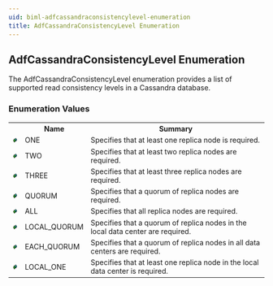 ```yaml
---
uid: biml-adfcassandraconsistencylevel-enumeration
title: AdfCassandraConsistencyLevel Enumeration
---
```


## AdfCassandraConsistencyLevel Enumeration

<div class="LanguageSummary"><div class ="SummaryItem">The AdfCassandraConsistencyLevel enumeration provides a list of supported read consistency levels in a Cassandra database.</div></div>
<div class="EnumValueGroup">

### Enumeration Values

<table id="EnumValue" class="MemberList"><tbody><tr><th class="MemberTypeIconColumnHeader">&nbsp;</th><th class="MemberNameColumnHeader">Name</th><th class="MemberSummaryColumnHeader">Summary</th></tr><tr class="cd0"><td align="center" class="MemberTypeIcon"><img src="enumValue.png"></img></td><td class="MemberName">ONE</td><td class="MemberSummary"><div class ="SummaryItem">Specifies that at least one replica node is required.</div></td></tr><tr class="cd1"><td align="center" class="MemberTypeIcon"><img src="enumValue.png"></img></td><td class="MemberName">TWO</td><td class="MemberSummary"><div class ="SummaryItem">Specifies that at least two replica nodes are required.</div></td></tr><tr class="cd0"><td align="center" class="MemberTypeIcon"><img src="enumValue.png"></img></td><td class="MemberName">THREE</td><td class="MemberSummary"><div class ="SummaryItem">Specifies that at least three replica nodes are required.</div></td></tr><tr class="cd1"><td align="center" class="MemberTypeIcon"><img src="enumValue.png"></img></td><td class="MemberName">QUORUM</td><td class="MemberSummary"><div class ="SummaryItem">Specifies that a quorum of replica nodes are required.</div></td></tr><tr class="cd0"><td align="center" class="MemberTypeIcon"><img src="enumValue.png"></img></td><td class="MemberName">ALL</td><td class="MemberSummary"><div class ="SummaryItem">Specifies that all replica nodes are required.</div></td></tr><tr class="cd1"><td align="center" class="MemberTypeIcon"><img src="enumValue.png"></img></td><td class="MemberName">LOCAL_QUORUM</td><td class="MemberSummary"><div class ="SummaryItem">Specifies that a quorum of replica nodes in the local data center are required.</div></td></tr><tr class="cd0"><td align="center" class="MemberTypeIcon"><img src="enumValue.png"></img></td><td class="MemberName">EACH_QUORUM</td><td class="MemberSummary"><div class ="SummaryItem">Specifies that a quorum of replica nodes in all data centers are required.</div></td></tr><tr class="cd1"><td align="center" class="MemberTypeIcon"><img src="enumValue.png"></img></td><td class="MemberName">LOCAL_ONE</td><td class="MemberSummary"><div class ="SummaryItem">Specifies that at least one replica node in the local data center is required.</div></td></tr></tbody></table>
</div>